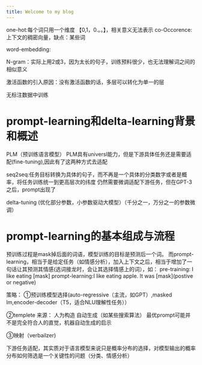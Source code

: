 ```yaml
---
title: Welcome to my blog
---
```


one-hot:每个词只用一个维度 【0,1，0.。。】，相关意义无法表示
co-Occorence:上下文的稠密向量，缺点：某些词 

word-embedding:

N-gram：实际上用2或3，因为太长的句子，训练预料很少，也无法理解词之间的相似意义


激活函数的引入原因：没有激活函数的话，多层可以转化为单一的层

无标注数据中训练

# prompt-learning和delta-learning背景和概述
PLM（预训练语言模型）
PLM具有universl能力，但是下游具体任务还是需要适配(fine-tuning),因此有了这两种方式去适配

seq2seq:任务目标转换为具体的句子，而不再是一个具体的分类数字或者是概率，将任务训练统一到更高层次的纬度
仍然需要微调适配下游任务，但在GPT-3之后，prompt出现了

delta-tuning (优化部分参数，小参数驱动大模型）（千分之一，万分之一的参数微调）

# prompt-learning的基本组成与流程

预训练过程是mask掉后面的词语，模型训练的目标是预测后一个词。
而prompt-learning，相当于是给定任务（如情感分析），加入上下文之后，相当于增加了一句话让其预测其情感(选词接龙时，会让其选择情感上的词），如：
pre-training: I like eating [mask]
prompt-learning:I like eating apple. It was [mask](postive or negative)

策略：
①预训练模型选择(auto-regressive（主流，如GPT）,masked lm,encoder-decoder（T5，适合NLU理解性任务））  

②templete
来源：
人为构造
自动生成（如某些搜索算法）
最优prompt可能并不是完全符合人的直觉，机器自动生成的启示  

③映射（verbailzer)

下游任务适配，其实质对于语言模型来说只是概率分布的选择，对模型输出的概率分布如何筛选是一个关键性的问题（分类、情感分析）




